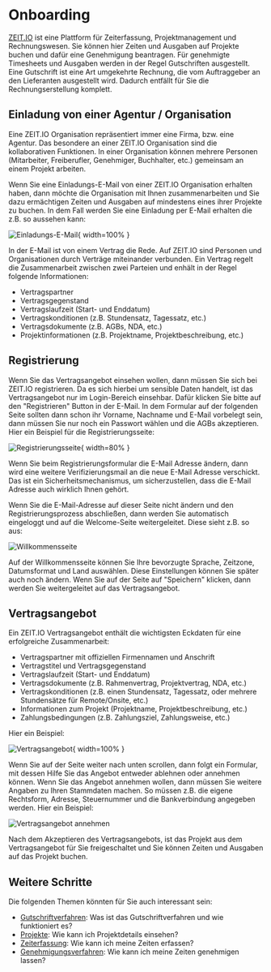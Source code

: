 # Onboarding

[ZEIT.IO](https://zeit.io) ist eine Plattform für Zeiterfassung, Projektmanagement und Rechnungswesen. Sie können 
hier Zeiten und Ausgaben auf Projekte buchen und dafür eine Genehmigung beantragen. Für genehmigte Timesheets und 
Ausgaben werden in der Regel Gutschriften ausgestellt. Eine Gutschrift ist eine Art umgekehrte Rechnung, die vom 
Auftraggeber an den Lieferanten ausgestellt wird. Dadurch entfällt für Sie die Rechnungserstellung komplett.

## Einladung von einer Agentur / Organisation

Eine ZEIT.IO Organisation repräsentiert immer eine Firma, bzw. eine Agentur. Das besondere an einer
ZEIT.IO Organisation sind die kollaborativen Funktionen. In einer Organisation können mehrere Personen (Mitarbeiter,
Freiberufler, Genehmiger, Buchhalter, etc.) gemeinsam an einem Projekt arbeiten.

Wenn Sie eine Einladungs-E-Mail von einer ZEIT.IO Organisation erhalten haben, dann möchte die Organisation
mit Ihnen zusammenarbeiten und Sie dazu ermächtigen Zeiten und Ausgaben auf mindestens eines ihrer Projekte zu buchen.
In dem Fall werden Sie eine Einladung per E-Mail erhalten die z.B. so aussehen kann:

![Einladungs-E-Mail](../img/context-freelance/invite-email-de.png){ width=100% }

In der E-Mail ist von einem Vertrag die Rede. Auf ZEIT.IO sind Personen und Organisationen durch Verträge miteinander
verbunden. Ein Vertrag regelt die Zusammenarbeit zwischen zwei Parteien und enhält in der Regel folgende Informationen:

- Vertragspartner
- Vertragsgegenstand
- Vertragslaufzeit (Start- und Enddatum)
- Vertragskonditionen (z.B. Stundensatz, Tagessatz, etc.)
- Vertragsdokumente (z.B. AGBs, NDA, etc.)
- Projektinformationen (z.B. Projektname, Projektbeschreibung, etc.)

## Registrierung

Wenn Sie das Vertragsangebot einsehen wollen, dann müssen Sie sich bei ZEIT.IO registrieren. Da es sich hierbei
um sensible Daten handelt, ist das Vertragsangebot nur im Login-Bereich einsehbar. Dafür klicken Sie bitte auf den
"Registrieren" Button in der E-Mail. In dem Formular auf der folgenden Seite sollten dann schon ihr Vorname, Nachname 
und E-Mail vorbelegt sein, dann müssen Sie nur noch ein Passwort wählen und die AGBs akzeptieren. Hier ein Beispiel für 
die Registrierungsseite:

![Registrierungsseite](../img/signup-de.png){ width=80% }

Wenn Sie beim Registrierungsformular die E-Mail Adresse ändern, dann wird eine weitere Verifizierungsmail an die
neue E-Mail Adresse verschickt. Das ist ein Sicherheitsmechanismus, um sicherzustellen, dass die E-Mail Adresse
auch wirklich Ihnen gehört.

Wenn Sie die E-Mail-Adresse auf dieser Seite nicht ändern und den Registrierungsprozess abschließen, dann werden Sie 
automatisch eingeloggt und auf die Welcome-Seite weitergeleitet. Diese sieht z.B. so aus:

![Willkommensseite](../img/welcome-de.png)

Auf der Willkommensseite können Sie Ihre bevorzugte Sprache, Zeitzone, Datumsformat und Land auswählen.
Diese Einstellungen können Sie später auch noch ändern. Wenn Sie auf der Seite auf "Speichern" klicken, dann
werden Sie weitergeleitet auf das Vertragsangebot.

## Vertragsangebot

Ein ZEIT.IO Vertragsangebot enthält die wichtigsten Eckdaten für eine erfolgreiche Zusammenarbeit: 

 - Vertragspartner mit offiziellen Firmennamen und Anschrift
 - Vertragstitel und Vertragsgegenstand
 - Vertragslaufzeit (Start- und Enddatum)
 - Vertragsdokumente (z.B. Rahmenvertrag, Projektvertrag, NDA, etc.)
 - Vertragskonditionen (z.B. einen Stundensatz, Tagessatz, oder mehrere Stundensätze für Remote/Onsite, etc.)
 - Informationen zum Projekt (Projektname, Projektbeschreibung, etc.)
 - Zahlungsbedingungen (z.B. Zahlungsziel, Zahlungsweise, etc.)

Hier ein Beispiel: 

![Vertragsangebot](../img/context-freelance/contract-offering-de.png){ width=100% }

Wenn Sie auf der Seite weiter nach unten scrollen, dann folgt ein Formular, mit dessen Hilfe Sie das Angebot entweder 
ablehnen oder annehmen können. Wenn Sie das Angebot annehmen wollen, dann müssen Sie weitere Angaben zu Ihren Stammdaten 
machen. So müssen z.B. die eigene Rechtsform, Adresse, Steuernummer und die Bankverbindung angegeben werden. 
Hier ein Beispiel:

![Vertragsangebot annehmen](../img/context-freelance/contract-offering-form-de.png)

Nach dem Akzeptieren des Vertragsangebots, ist das Projekt aus dem Vertragsangebot für Sie freigeschaltet und Sie 
können Zeiten und Ausgaben auf das Projekt buchen.

## Weitere Schritte

Die folgenden Themen könnten für Sie auch interessant sein:

- [Gutschriftverfahren](/freiberufler/gutschriftverfahren): Was ist das Gutschriftverfahren und wie funktioniert es?
- [Projekte](/freiberufler/projekte): Wie kann ich Projektdetails einsehen?
- [Zeiterfassung](/freiberufler/zeiterfassung): Wie kann ich meine Zeiten erfassen?
- [Genehmigungsverfahren](/freiberufler/genehmigungsverfahren): Wie kann ich meine Zeiten genehmigen lassen?
   
